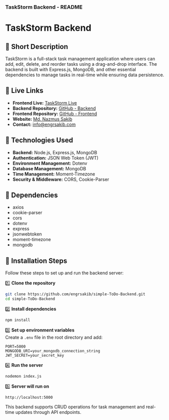 ### TaskStorm Backend - README  

# TaskStorm Backend  

## 🔹 Short Description  
TaskStorm is a full-stack task management application where users can add, edit, delete, and reorder tasks using a drag-and-drop interface. The backend is built with Express.js, MongoDB, and other essential dependencies to manage tasks in real-time while ensuring data persistence.  

## 🔹 Live Links  
- **Frontend Live:** [TaskStorm Live](https://engrsakib-todo-applications.surge.sh/)  
- **Backend Repository:** [GitHub - Backend](https://github.com/engrsakib/simple-ToDo-Backend)  
- **Frontend Repository:** [GitHub - Frontend](https://github.com/engrsakib/simple-ToDo-frontend)  
- **Website:** [Md. Nazmus Sakib](https://www.engrsakib.com/)  
- **Contact:** info@engrsakib.com  

## 🔹 Technologies Used  
- **Backend:** Node.js, Express.js, MongoDB  
- **Authentication:** JSON Web Token (JWT)  
- **Environment Management:** Dotenv  
- **Database Management:** MongoDB  
- **Time Management:** Moment-Timezone  
- **Security & Middleware:** CORS, Cookie-Parser  

## 🔹 Dependencies  
- axios  
- cookie-parser  
- cors  
- dotenv  
- express  
- jsonwebtoken  
- moment-timezone  
- mongodb  

## 🔹 Installation Steps  
Follow these steps to set up and run the backend server:  

1️⃣ **Clone the repository**  
```bash
git clone https://github.com/engrsakib/simple-ToDo-Backend.git
cd simple-ToDo-Backend
```  

2️⃣ **Install dependencies**  
```bash
npm install
```  

3️⃣ **Set up environment variables**  
Create a `.env` file in the root directory and add:  
```
PORT=5000
MONGODB_URI=your_mongodb_connection_string
JWT_SECRET=your_secret_key
```  

4️⃣ **Run the server**  
```bash
nodemon index.js
```  

5️⃣ **Server will run on**  
```
http://localhost:5000
```  

This backend supports CRUD operations for task management and real-time updates through API endpoints.  